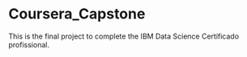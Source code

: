 # Coursera_Capstone
This is the final project to complete the IBM Data Science Certificado profissional.
